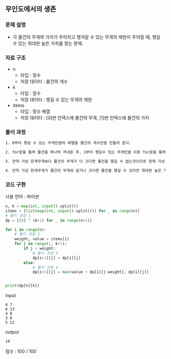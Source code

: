 ## 무인도에서의 생존

### 문제 설명

- 각 물건의 무게와 가치가 주어지고 챙겨갈 수 있는 무게의 제한이 주어질 때, 챙길 수 있는 최대한 높은 가치를 찾는 문제.<br>

### 자료 구조

- n<br>
  - 타입 : 정수
  - 저장 데이터 : 물건의 개수
- k<br>
  - 타입 : 정수
  - 저장 데이터 : 챙길 수 있는 무게의 제한
- items<br>
  - 타입 : 정수 배열
  - 저장 데이터 : [0]번 인덱스에 물건의 무게, [1]번 인덱스에 물건의 가치

### 풀이 과정

```txt
1. 0부터 챙길 수 있는 무게만큼의 배열을 물건의 개수만큼 만들어 준다.

2. for문을 돌며 물건을 하나씩 꺼내준 후, 1부터 챙길수 있는 무게만큼 이중 for문을 돌며 가상 한계무게를 설정해 준다.

3. 만약 가상 한계무게보다 물건의 무게가 더 크다면 물건을 챙길 수 없는것이므로 현재 가상 한계무게 위치에 이전 물건[같은 무게]의 가치를 저장해준다.

4. 만약 가상 한계무게가 물건의 무게와 같거나 크다면 물건을 챙길 수 있지만 최대한 높은 가치를 찾아야 하므로 이전물건[같은 무게]의 가치와 현재 물건의 가치 + 이전 물건[현재 물건을 넣고 남은 무게]의 가치 중 더 큰값을 현재 가상 한계무게 위치에 저장해 준다.
```

### 코드 구현

사용 언어 : 파이썬

```py
n, k = map(int, input().split())
items = [list(map(int, input().split())) for _ in range(n)]
# 풀이 과정 1
dp = [[0] * (k+1) for _ in range(n+1)]

for i in range(n):
    # 풀이 과정 2
    weight, value = items[i]
    for j in range(1, k+1):
        if j < weight:
            # 풀이 과정 3
            dp[i+1][j] = dp[i][j]
        else:
            # 풀이 과정 4
            dp[i+1][j] = max(value + dp[i][j-weight], dp[i][j])


print(dp[n][k])
```

input

```
4 7
6 13
4 8
3 6
5 12
```

output

```
14
```

점수 : 100 / 100<br>

